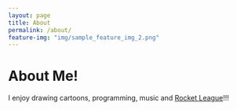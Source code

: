 ```yaml
---
layout: page
title: About
permalink: /about/
feature-img: "img/sample_feature_img_2.png"
---
```


# About Me!

I enjoy drawing cartoons, programming, music and [Rocket League](https://www.rocketleague.com/)!!!
